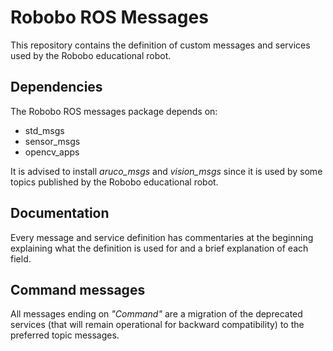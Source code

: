 # Robobo ROS Messages

This repository contains the definition of custom messages and services used by the Robobo educational robot.

## Dependencies

The Robobo ROS messages package depends on:

* std_msgs
* sensor_msgs
* opencv_apps

It is advised to install *aruco_msgs* and *vision_msgs* since it is used by some topics published by the Robobo educational robot.

## Documentation

Every message and service definition has commentaries at the beginning explaining what the definition is used for and a brief explanation of each field.

## Command messages

All messages ending on *"Command"* are a migration of the deprecated services (that will remain operational for backward compatibility) to the preferred topic messages.
